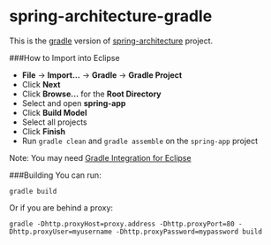 # spring-architecture-gradle

This is the <a href="https://www.gradle.org" target="_blank">gradle</a> version of <a href="https://github.com/lucaslouca/spring-architecture" target="_blank">spring-architecture</a> project.


###How to Import into Eclipse
* **File** -> **Import...** -> **Gradle** -> **Gradle Project**
* Click **Next**
* Click **Browse...** for the **Root Directory**
* Select and open **spring-app**
* Click **Build Model**
* Select all projects
* Click **Finish**
* Run ``gradle clean`` and ``gradle assemble`` on the ``spring-app`` project

Note: You may need <a href="http://marketplace.eclipse.org/content/gradle-integration-eclipse-44" target="_blank">Gradle Integration for Eclipse</a>

###Building
You can run:

```
gradle build
```

Or if you are behind a proxy:
```
gradle -Dhttp.proxyHost=proxy.address -Dhttp.proxyPort=80 -Dhttp.proxyUser=myusername -Dhttp.proxyPassword=mypassword build
```
